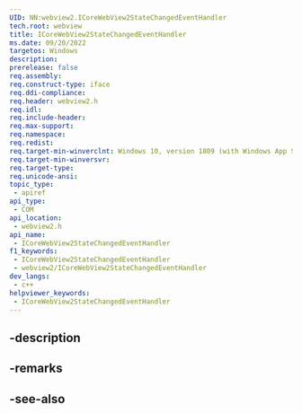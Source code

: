 ```yaml
---
UID: NN:webview2.ICoreWebView2StateChangedEventHandler
tech.root: webview
title: ICoreWebView2StateChangedEventHandler
ms.date: 09/20/2022
targetos: Windows
description: 
prerelease: false
req.assembly: 
req.construct-type: iface
req.ddi-compliance: 
req.header: webview2.h
req.idl: 
req.include-header: 
req.max-support: 
req.namespace: 
req.redist: 
req.target-min-winverclnt: Windows 10, version 1809 (with Windows App SDK 1.1 or later)
req.target-min-winversvr: 
req.target-type: 
req.unicode-ansi: 
topic_type:
 - apiref
api_type:
 - COM
api_location:
 - webview2.h
api_name:
 - ICoreWebView2StateChangedEventHandler
f1_keywords:
 - ICoreWebView2StateChangedEventHandler
 - webview2/ICoreWebView2StateChangedEventHandler
dev_langs:
 - c++
helpviewer_keywords:
 - ICoreWebView2StateChangedEventHandler
---
```


## -description

## -remarks

## -see-also

